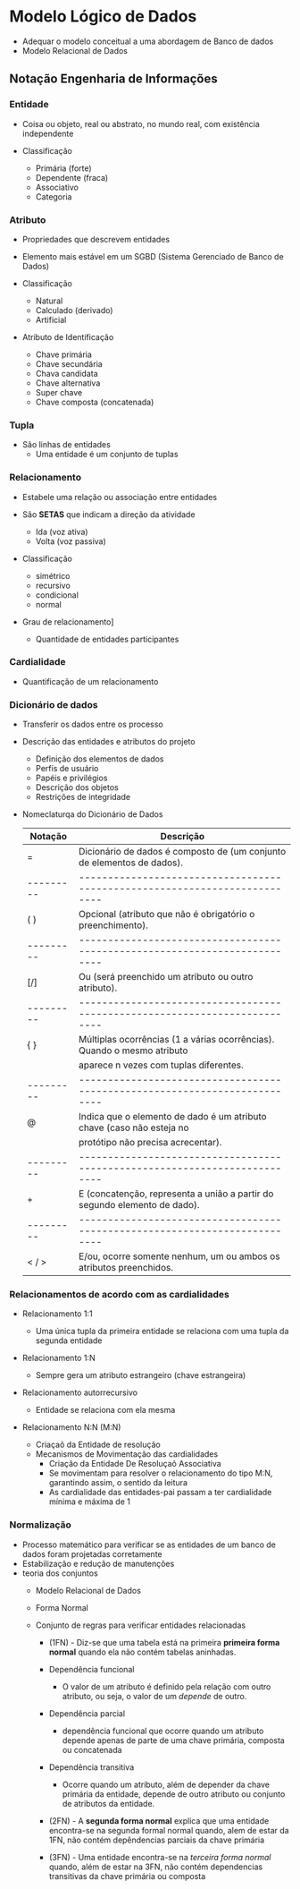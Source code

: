 # Modelo Lógico de Dados
* Adequar o modelo conceitual a uma abordagem de Banco de dados
* Modelo Relacional de Dados

## Notação Engenharia de Informações

### Entidade
* Coisa ou objeto, real ou abstrato, no mundo real, com existência independente

* Classificação
    - Primária (forte)
    - Dependente (fraca)
    - Associativo
    - Categoria

### Atributo
* Propriedades que descrevem entidades
* Elemento mais estável em um SGBD (Sistema Gerenciado de Banco de Dados)

* Classificação
    - Natural
    - Calculado (derivado)
    - Artificial

* Atributo de Identificação
    - Chave primária
    - Chave secundária
    - Chava candidata
    - Chave alternativa
    - Super chave
    - Chave composta (concatenada)

### Tupla
* São linhas de entidades
    * Uma entidade é um conjunto de tuplas

### Relacionamento
* Estabele uma relação ou associação entre entidades

* São __SETAS__ que indicam a direção da atividade
    * Ida (voz ativa)
    * Volta (voz passiva)

* Classificação
    - simétrico
    - recursivo
    - condicional
    - normal

* Grau de relacionamento]
    - Quantidade de entidades participantes

### Cardialidade
* Quantificação de um relacionamento

### Dicionário de dados
* Transferir os dados entre os processo
* Descrição das entidades e atributos do projeto
    - Definição dos elementos de dados
    - Perfís de usuário
    - Papéis e privilégios
    - Descrição dos objetos
    - Restrições de integridade

* Nomeclaturqa do Dicionário de Dados

    | Notação |                              Descrição
    |---------|-------------------------------------------------------------------------
    |    =    | Dicionário de dados é composto de (um conjunto de elementos de dados).
    |---------|--------------------------------------------------------------------------
    |   ( )   | Opcional (atributo que não é obrigatório o preenchimento).
    |---------|--------------------------------------------------------------------------
    |   [/]   | Ou (será preenchido um atributo ou outro atributo).
    |---------|--------------------------------------------------------------------------
    |   { }   | Múltiplas ocorrências (1 a várias ocorrências). Quando o mesmo atributo 
    |         | aparece n vezes com tuplas diferentes.
    |---------|--------------------------------------------------------------------------
    |    @    | Indica que o elemento de dado é um atributo chave (caso não esteja no
    |         | protótipo não precisa acrecentar).
    |---------|--------------------------------------------------------------------------
    |    +    | E (concatenção, representa a união a partir do segundo elemento de dado). 
    |---------|--------------------------------------------------------------------------
    |  < / >  | E/ou, ocorre somente nenhum, um ou ambos os atributos preenchidos. 

### Relacionamentos de acordo com as cardialidades

* Relacionamento 1:1
    - Uma única tupla da primeira entidade se relaciona com uma tupla da segunda entidade

* Relacionamento 1:N
    - Sempre gera um atributo estrangeiro (chave estrangeira)

* Relacionamento autorrecursivo
    - Entidade se relaciona com ela mesma

* Relacionamento N:N (M:N)
    - Criaçaõ da Entidade de resolução

    * Mecanismos de Movimentação das cardialidades
        - Criação da Entidade De Resoluçaõ Associativa
        - Se movimentam para resolver o relacionamento do tipo M:N, garantindo assim, o sentido da leitura
        - As cardialidade das entidades-pai passam a ter cardialidade mínima e máxima de 1

### Normalização
* Processo matemático para verificar se as entidades de um banco de dados foram projetadas corretamente
* Estabilização e redução de manutenções
* teoria dos conjuntos
    * Modelo Relacional de Dados

    * Forma Normal
    - Conjunto de regras para verificar entidades relacionadas

        * (1FN) - Diz-se que uma tabela está na primeira __primeira forma normal__ quando ela não contém tabelas aninhadas.


        * Dependência funcional 
            - O valor de um atributo é definido pela relação com outro atributo, ou seja, o valor de um *depende* de outro.
        * Dependência parcial 
            - dependência funcional que ocorre quando um atributo depende apenas de parte de uma chave primária, composta ou concatenada
        * Dependência transitiva 
            - Ocorre quando um atributo, além de depender da chave primária da entidade, depende de outro atributo ou conjunto de atributos da entidade. 
       

        * (2FN) - A __segunda forma normal__ explica que uma entidade encontra-se na segunda formal normal quando, alem de estar da 1FN, não contém depêndencias parciais da chave primária

        * (3FN) - Uma entidade encontra-se na _terceira forma normal_ quando, além de estar na 3FN, não contém dependencias transitivas da chave primária ou composta

